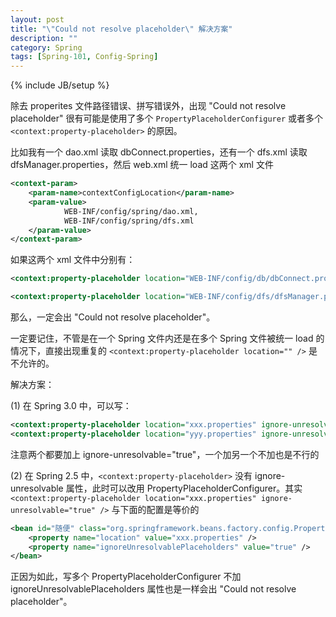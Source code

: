 ```yaml
---
layout: post
title: "\"Could not resolve placeholder\" 解决方案"
description: ""
category: Spring
tags: [Spring-101, Config-Spring]
---
```

{% include JB/setup %}

除去 properites 文件路径错误、拼写错误外，出现 "Could not resolve placeholder" 很有可能是使用了多个 `PropertyPlaceholderConfigurer` 或者多个 `<context:property-placeholder>` 的原因。 

比如我有一个 dao.xml 读取 dbConnect.properties，还有一个 dfs.xml 读取 dfsManager.properties，然后 web.xml 统一 load 这两个 xml 文件

```xml
<context-param>  
	<param-name>contextConfigLocation</param-name>  
	<param-value>  
			WEB-INF/config/spring/dao.xml,   
			WEB-INF/config/spring/dfs.xml  
	</param-value>  
</context-param> 
```

如果这两个 xml 文件中分别有：

```xml
<context:property-placeholder location="WEB-INF/config/db/dbConnect.properties" />  
```

```xml
<context:property-placeholder location="WEB-INF/config/dfs/dfsManager.properties" />  
```

那么，一定会出 "Could not resolve placeholder"。

一定要记住，不管是在一个 Spring 文件内还是在多个 Spring 文件被统一 load 的情况下，直接出现重复的 `<context:property-placeholder location="" />` 是不允许的。

解决方案：

(1) 在 Spring 3.0 中，可以写：

```xml
<context:property-placeholder location="xxx.properties" ignore-unresolvable="true" />    
<context:property-placeholder location="yyy.properties" ignore-unresolvable="true" />   
```

注意两个都要加上 ignore-unresolvable="true"，一个加另一个不加也是不行的  

(2) 在 Spring 2.5 中，`<context:property-placeholder>` 没有 ignore-unresolvable 属性，此时可以改用 PropertyPlaceholderConfigurer。其实 `<context:property-placeholder location="xxx.properties" ignore-unresolvable="true" />` 与下面的配置是等价的

```xml
<bean id="随便" class="org.springframework.beans.factory.config.PropertyPlaceholderConfigurer">  
    <property name="location" value="xxx.properties" />  
    <property name="ignoreUnresolvablePlaceholders" value="true" />   
</bean> 
```

正因为如此，写多个 PropertyPlaceholderConfigurer 不加 ignoreUnresolvablePlaceholders 属性也是一样会出 "Could not resolve placeholder"。